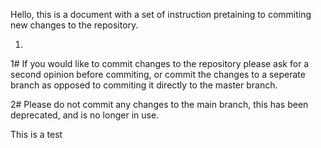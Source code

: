 Hello, this is a document with a set of instruction pretaining to commiting new changes to the repository. 

1.
  1# If you would like to commit changes to the repository please ask for a second opinion before commiting, or commit the changes to a seperate branch as opposed to 
  commiting it directly to the master branch.

  2# Please do not commit any changes to the main branch, this has been deprecated, and is no longer in use.

This is a test
  
  
